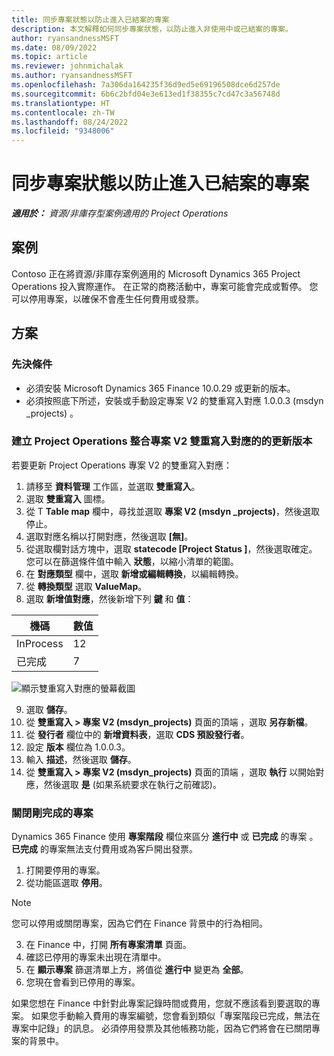 ```yaml
---
title: 同步專案狀態以防止進入已結案的專案
description: 本文解釋如何同步專案狀態，以防止進入非使用中或已結案的專案。
author: ryansandnessMSFT
ms.date: 08/09/2022
ms.topic: article
ms.reviewer: johnmichalak
ms.author: ryansandnessMSFT
ms.openlocfilehash: 7a306da164235f36d9ed5e69196508dce6d257de
ms.sourcegitcommit: 6b6c2bfd04e3e613ed1f38355c7cd47c3a56748d
ms.translationtype: HT
ms.contentlocale: zh-TW
ms.lasthandoff: 08/24/2022
ms.locfileid: "9348006"
---
```

# <a name="sync-project-status-to-prevent-entry-against-closed-projects"></a>同步專案狀態以防止進入已結案的專案

_**適用於：** 資源/非庫存型案例適用的 Project Operations_

## <a name="scenario"></a>案例

Contoso 正在將資源/非庫存案例適用的 Microsoft Dynamics 365 Project Operations 投入實際運作。 在正常的商務活動中，專案可能會完成或暫停。 您可以停用專案，以確保不會產生任何費用或發票。

## <a name="solution"></a>方案

### <a name="prerequisites"></a>先決條件

-   必須安裝 Microsoft Dynamics 365 Finance 10.0.29 或更新的版本。
-   必須按照底下所述，安裝或手動設定專案 V2 的雙重寫入對應 1.0.0.3 (msdyn \_projects) 。

### <a name="create-an-updated-version-of-the-project-operations-integration-projects-v2-dual-write-map"></a>建立 Project Operations 整合專案 V2 雙重寫入對應的的更新版本

若要更新 Project Operations 專案 V2 的雙重寫入對應：

1. 請移至 **資料管理** 工作區，並選取 **雙重寫入**。
2. 選取 **雙重寫入** 圖標。
3. 從 T **Table map** 欄中，尋找並選取 **專案 V2 (msdyn \_projects)**，然後選取停止。
4. 選取對應名稱以打開對應，然後選取 **[無]**。
5. 從選取欄對話方塊中，選取 **statecode \[Project Status \]**，然後選取確定。 您可以在篩選條件值中輸入 **狀態**，以縮小清單的範圍。
6.  在 **對應類型** 欄中，選取 **新增或編輯轉換**，以編輯轉換。
7.  從 **轉換類型** 選取 **ValueMap**。
8.  選取 **新增值對應**，然後新增下列 **鍵** 和 **值**：

   機碼       | 數值 
   ----------|-------
   InProcess | 12     
   已完成 | 7     

![顯示雙重寫入對應的螢幕截圖](media/projectstage-dw-mapping.png)

9. 選取 **儲存**。
10. 從 **雙重寫入 > 專案 V2 (msdyn_projects)** 頁面的頂端 ，選取 **另存新檔**。
11. 從 **發行者** 欄位中的 **新增資料表**，選取 **CDS 預設發行者**。
12. 設定 **版本** 欄位為 1.0.0.3。
13. 輸入 **描述**，然後選取 **儲存**。
14. 從 **雙重寫入 > 專案 V2 (msdyn_projects)** 頁面的頂端 ，選取 **執行** 以開始對應，然後選取 **是** (如果系統要求在執行之前確認)。 

### <a name="close-a-newly-completed-project"></a>關閉剛完成的專案

Dynamics 365 Finance 使用 **專案階段** 欄位來區分 **進行中** 或 **已完成** 的專案 。 **已完成** 的專案無法支付費用或為客戶開出發票。

1. 打開要停用的專案。
2. 從功能區選取 **停用**。

> [!NOTE]
> 您可以停用或關閉專案，因為它們在 Finance 背景中的行為相同。

3. 在 Finance 中，打開 **所有專案清單** 頁面。
4. 確認已停用的專案未出現在清單中。
5. 在 **顯示專案** 篩選清單上方，將值從 **進行中** 變更為 **全部**。
6. 您現在會看到已停用的專案。

如果您想在 Finance 中針對此專案記錄時間或費用，您就不應該看到要選取的專案。 如果您手動輸入費用的專案編號，您會看到類似「專案階段已完成，無法在專案中記錄」的訊息。 必須停用發票及其他帳務功能，因為它們將會在已關閉專案的背景中。

